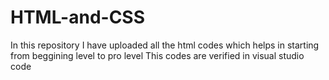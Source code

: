 # HTML-and-CSS
In this repository I have uploaded all the html codes which helps in starting from beggining level to pro level
This codes are verified in visual studio code
